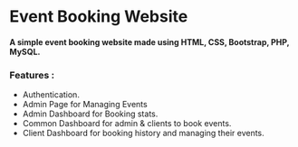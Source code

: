 # Event Booking Website

#### A simple event booking website made using HTML, CSS, Bootstrap, PHP, MySQL.

### Features :
<ul>
<li>Authentication.
<li>Admin Page for Managing Events
<li>Admin Dashboard for Booking stats.
<li>Common Dashboard for admin & clients to book events.
<li>Client Dashboard for booking history and managing their events.


